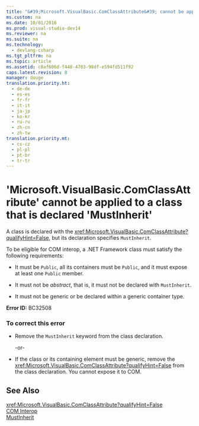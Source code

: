 ```yaml
---
title: "&#39;Microsoft.VisualBasic.ComClassAttribute&#39; cannot be applied to a class that is declared &#39;MustInherit&#39;"
ms.custom: na
ms.date: 10/01/2016
ms.prod: visual-studio-dev14
ms.reviewer: na
ms.suite: na
ms.technology: 
  - devlang-csharp
ms.tgt_pltfrm: na
ms.topic: article
ms.assetid: c8af606d-f448-4703-98df-e594fd511f92
caps.latest.revision: 8
manager: douge
translation.priority.ht: 
  - de-de
  - es-es
  - fr-fr
  - it-it
  - ja-jp
  - ko-kr
  - ru-ru
  - zh-cn
  - zh-tw
translation.priority.mt: 
  - cs-cz
  - pl-pl
  - pt-br
  - tr-tr
---
```

# &#39;Microsoft.VisualBasic.ComClassAttribute&#39; cannot be applied to a class that is declared &#39;MustInherit&#39;
A class is declared with the <xref:Microsoft.VisualBasic.ComClassAttribute?qualifyHint=False>, but its declaration specifies `MustInherit`.  
  
 To be eligible for COM interop, a .NET Framework class must satisfy the following requirements:  
  
-   It must be `Public`, all its containers must be `Public`, and it must expose at least one `Public` member.  
  
-   It must not be *abstract*, that is, it must not be declared with `MustInherit`.  
  
-   It must not be generic or be declared within a generic container type.  
  
 **Error ID:** BC32508  
  
### To correct this error  
  
-   Remove the `MustInherit` keyword from the class declaration.  
  
     -or-  
  
-   If the class or its containing element must be generic, remove the <xref:Microsoft.VisualBasic.ComClassAttribute?qualifyHint=False> from the class declaration. You cannot expose it to COM.  
  
## See Also  
 <xref:Microsoft.VisualBasic.ComClassAttribute?qualifyHint=False>   
 [COM Interop](../Topic/COM%20Interop%20\(Visual%20Basic\).md)   
 [MustInherit](../Topic/MustInherit%20\(Visual%20Basic\).md)